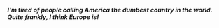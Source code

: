 _**I'm tired of people calling America the dumbest country in the world. Quite frankly, I think Europe is!**_

